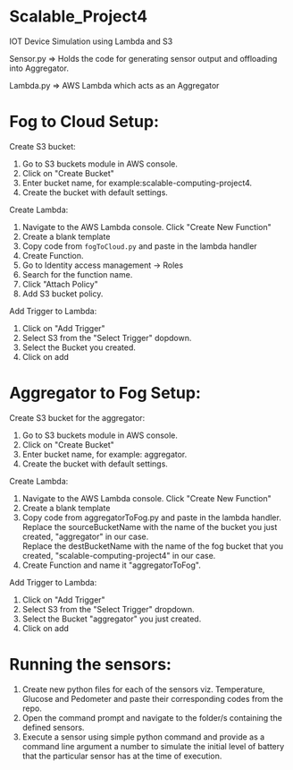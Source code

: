 # Scalable_Project4
IOT Device Simulation using Lambda and S3

Sensor.py => Holds the code for generating sensor output and offloading into Aggregator.

Lambda.py => AWS Lambda which acts as an Aggregator

# Fog to Cloud Setup:
Create S3 bucket:
1. Go to S3 buckets module in AWS console.
2. Click on "Create Bucket"
3. Enter bucket name, for example:scalable-computing-project4.
4. Create the bucket with default settings.

Create Lambda:
1. Navigate to the AWS Lambda console. Click "Create New Function"
2. Create a blank template
3. Copy code from `fogToCloud.py` and paste in the lambda handler
4. Create Function.
5. Go to Identity access management -> Roles
6. Search for the function name.
7. Click "Attach Policy"
8. Add S3 bucket policy.

Add Trigger to Lambda:
1. Click on "Add Trigger"
2. Select S3 from the "Select Trigger" dopdown.
3. Select the Bucket you created.
4. Click on add 

# Aggregator to Fog Setup:
Create S3 bucket for the aggregator:
1. Go to S3 buckets module in AWS console.
2. Click on "Create Bucket"
3. Enter bucket name, for example: aggregator.
4. Create the bucket with default settings.

Create Lambda:
1.	Navigate to the AWS Lambda console. Click "Create New Function"
2.	Create a blank template
3.	Copy code from aggregatorToFog.py and paste in the lambda handler.\
    Replace the sourceBucketName with the name of the bucket you just created, "aggregator" in our case.\
    Replace the destBucketName with the name of the fog bucket that you created, "scalable-computing-project4" in our case.
4.	Create Function and name it "aggregatorToFog".

Add Trigger to Lambda:
1.	Click on "Add Trigger"
2.	Select S3 from the "Select Trigger" dropdown.
3.	Select the Bucket "aggregator" you just created.
4.	Click on add


# Running the sensors:

1. Create new python files for each of the sensors viz. Temperature, Glucose and Pedometer and paste their corresponding codes from the repo.
2. Open the command prompt and navigate to the folder/s containing the defined sensors.
3. Execute a sensor using simple python command and provide as a command line argument a number to simulate the initial level of battery that the particular sensor has at the time of execution.
